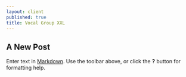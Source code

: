```yaml
---
layout: client
published: true
title: Vocal Group XXL
---
```


## A New Post

Enter text in [Markdown](http://daringfireball.net/projects/markdown/). Use the toolbar above, or click the **?** button for formatting help.
